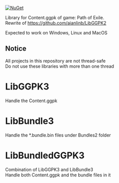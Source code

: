 [![NuGet](https://img.shields.io/nuget/v/LibGGPK3.LibGGPK3.svg)](https://www.nuget.org/packages?q=LibGGPK3)

Library for Content.ggpk of game: Path of Exile.  
Rewrite of https://github.com/aianlinb/LibGGPK2

Expected to work on Windows, Linux and MacOS

## Notice
All projects in this repository are not thread-safe  
Do not use these libraries with more than one thread

# LibGGPK3
Handle the Content.ggpk

# LibBundle3
Handle the *.bundle.bin files under Bundles2 folder

# LibBundledGGPK3
Combination of LibGGPK3 and LibBundle3  
Handle both Content.ggpk and the bundle files in it